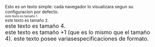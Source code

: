 <HTML>
<HEAD>

</HEAD>
<BODY>
Esto es un texto simple: cada navegador lo visualizara  segun su configuracion por defecto.<BR>
<FONT SIZE="1"> este texto es tamaño
1.</FONT><BR>
<FONT SIZE="2"> este texto es tamaño
2.</FONT><BR>
<FONT SIZE="4"> este texto es tamaño
4.</FONT><BR>
<FONT SIZE="+1"> este texto es tamaño +1 (que es lo mismo que el tamaño 4).<FONT><BR<
<FONT FACE="Arial" SIZE="5"
COLOR="FFFF00"> este texto posee variasespecificaciones de formato.</FONT>

